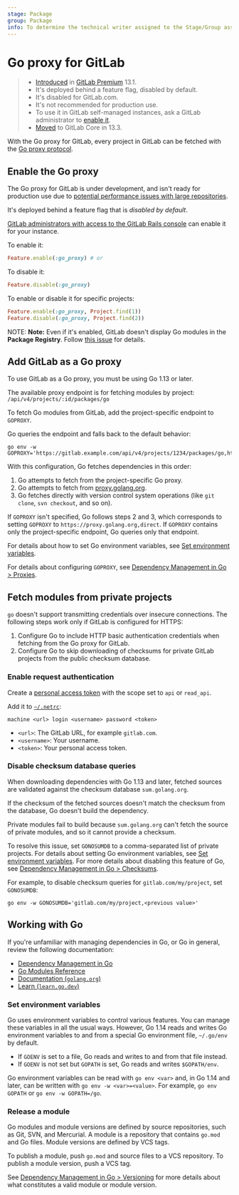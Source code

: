 ```yaml
---
stage: Package
group: Package
info: To determine the technical writer assigned to the Stage/Group associated with this page, see https://about.gitlab.com/handbook/engineering/ux/technical-writing/#designated-technical-writers
---
```


# Go proxy for GitLab

> - [Introduced](https://gitlab.com/gitlab-org/gitlab/-/issues/27376) in [GitLab Premium](https://about.gitlab.com/pricing/) 13.1.
> - It's deployed behind a feature flag, disabled by default.
> - It's disabled for GitLab.com.
> - It's not recommended for production use.
> - To use it in GitLab self-managed instances, ask a GitLab administrator to [enable it](#enable-the-go-proxy).
> - [Moved](https://gitlab.com/gitlab-org/gitlab/-/issues/221259) to GitLab Core in 13.3.

With the Go proxy for GitLab, every project in GitLab can be fetched with the
[Go proxy protocol](https://proxy.golang.org/).

## Enable the Go proxy

The Go proxy for GitLab is under development, and isn't ready for production use
due to [potential performance issues with large repositories](https://gitlab.com/gitlab-org/gitlab/-/issues/218083).

It's deployed behind a feature flag that is _disabled by default_.

[GitLab administrators with access to the GitLab Rails console](../../../administration/feature_flags.md)
can enable it for your instance.

To enable it:

```ruby
Feature.enable(:go_proxy) # or
```

To disable it:

```ruby
Feature.disable(:go_proxy)
```

To enable or disable it for specific projects:

```ruby
Feature.enable(:go_proxy, Project.find(1))
Feature.disable(:go_proxy, Project.find(2))
```

NOTE: **Note:**
Even if it's enabled, GitLab doesn't display Go modules in the **Package Registry**.
Follow [this issue](https://gitlab.com/gitlab-org/gitlab/-/issues/213770) for
details.

## Add GitLab as a Go proxy

To use GitLab as a Go proxy, you must be using Go 1.13 or later.

The available proxy endpoint is for fetching modules by project: `/api/v4/projects/:id/packages/go`

To fetch Go modules from GitLab, add the project-specific endpoint to `GOPROXY`.

Go queries the endpoint and falls back to the default behavior:

```shell
go env -w GOPROXY='https://gitlab.example.com/api/v4/projects/1234/packages/go,https://proxy.golang.org,direct'
```

With this configuration, Go fetches dependencies in this order:

1. Go attempts to fetch from the project-specific Go proxy.
1. Go attempts to fetch from [proxy.golang.org](https://proxy.golang.org).
1. Go fetches directly with version control system operations (like `git clone`,
   `svn checkout`, and so on).

If `GOPROXY` isn't specified, Go follows steps 2 and 3, which corresponds to
setting `GOPROXY` to `https://proxy.golang.org,direct`. If `GOPROXY`
contains only the project-specific endpoint, Go queries only that endpoint.

For details about how to set Go environment variables, see
[Set environment variables](#set-environment-variables).

For details about configuring `GOPROXY`, see
[Dependency Management in Go > Proxies](../../../development/go_guide/dependencies.md#proxies).

## Fetch modules from private projects

`go` doesn't support transmitting credentials over insecure connections. The
following steps work only if GitLab is configured for HTTPS:

1. Configure Go to include HTTP basic authentication credentials when fetching
   from the Go proxy for GitLab.
1. Configure Go to skip downloading of checksums for private GitLab projects
   from the public checksum database.

### Enable request authentication

Create a [personal access token](../../profile/personal_access_tokens.md) with
the scope set to `api` or `read_api`. 

Add it to [`~/.netrc`](https://ec.haxx.se/usingcurl/usingcurl-netrc):

```shell
machine <url> login <username> password <token>
```

- `<url>`: The GitLab URL, for example `gitlab.com`.
- `<username>`: Your username.
- `<token>`: Your personal access token.

### Disable checksum database queries

When downloading dependencies with Go 1.13 and later, fetched sources are
validated against the checksum database `sum.golang.org`.

If the checksum of the fetched sources doesn't match the checksum from the
database, Go doesn't build the dependency. 

Private modules fail to build because `sum.golang.org` can't fetch the source
of private modules, and so it cannot provide a checksum.

To resolve this issue, set `GONOSUMDB` to a comma-separated list of private
projects. For details about setting Go environment variables, see
[Set environment variables](#set-environment-variables). For more details about
disabling this feature of Go, see
[Dependency Management in Go > Checksums](../../../development/go_guide/dependencies.md#checksums).

For example, to disable checksum queries for `gitlab.com/my/project`, set
`GONOSUMDB`:

```shell
go env -w GONOSUMDB='gitlab.com/my/project,<previous value>'
```

## Working with Go

If you're unfamiliar with managing dependencies in Go, or Go in general, review
the following documentation:

- [Dependency Management in Go](../../../development/go_guide/dependencies.md)
- [Go Modules Reference](https://golang.org/ref/mod)
- [Documentation (`golang.org`)](https://golang.org/doc/)
- [Learn (`learn.go.dev`)](https://learn.go.dev/)

### Set environment variables

Go uses environment variables to control various features. You can manage these
variables in all the usual ways. However, Go 1.14 reads and writes Go
environment variables to and from a special Go environment file, `~/.go/env` by
default.

- If `GOENV` is set to a file, Go reads and writes to and from that file instead.
- If `GOENV` is not set but `GOPATH` is set, Go reads and writes `$GOPATH/env`.

Go environment variables can be read with `go env <var>` and, in Go 1.14 and
later, can be written with `go env -w <var>=<value>`. For example,
`go env GOPATH` or `go env -w GOPATH=/go`.

### Release a module

Go modules and module versions are defined by source repositories, such as Git,
SVN, and Mercurial. A module is a repository that contains `go.mod` and Go
files. Module versions are defined by VCS tags.

To publish a module, push `go.mod` and source files to a VCS repository. To
publish a module version, push a VCS tag.

See [Dependency Management in Go > Versioning](../../../development/go_guide/dependencies.md#versioning)
for more details about what constitutes a valid module or module version.
